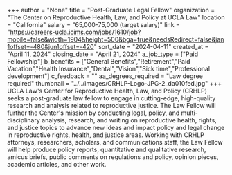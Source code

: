 +++
author = "None"
title = "Post-Graduate Legal Fellow"
organization = "The Center on Reproductive Health, Law, and Policy at UCLA Law"
location = "California"
salary = "65,000-75,000 (target salary)"
link = "https://careers-ucla.icims.com/jobs/1610/job?mobile=false&width=1904&height=500&bga=true&needsRedirect=false&jan1offset=-480&jun1offset=-420"
sort_date = "2024-04-11"
created_at = "April 11, 2024"
closing_date = "April 21, 2024"
a_job_type = ["Paid Fellowship"]
b_benefits = ["General Benefits","Retirement","Paid Vacation","Health Insurance","Dental","Vision","Sick time","Professional development"]
c_feedback = ""
aa_degrees_required = "Law degree required"
thumbnail = "../../images/CRHLP-Logo-JPG-2_da010fed.jpg"
+++
UCLA Law's Center for Reproductive Health, Law, and Policy (CRHLP) seeks a post-graduate law fellow to engage in cutting-edge, high-quality research and analysis related to reproductive justice. The Law Fellow will further the Center's mission by conducting legal, policy, and multi-disciplinary analysis, research, and writing on reproductive health, rights, and justice topics to advance new ideas and impact policy and legal change in reproductive rights, health, and justice areas. Working with CRHLP attorneys, researchers, scholars, and communications staff, the Law Fellow will help produce policy reports, quantitative and qualitative research, amicus briefs, public comments on regulations and policy, opinion pieces, academic articles, and other work. 